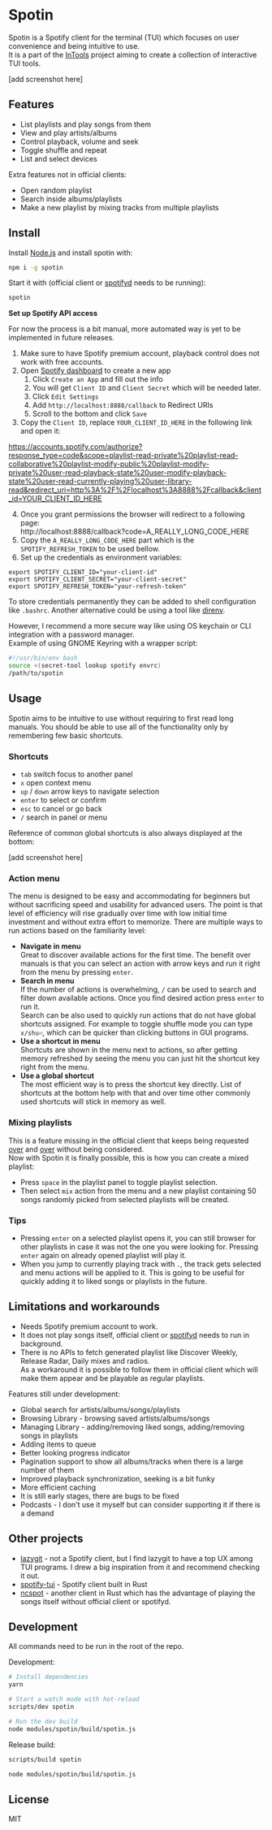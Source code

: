 
# Spotin

Spotin is a Spotify client for the terminal (TUI) which focuses on user convenience and being intuitive to use.  
It is a part of the [InTools](https://github.com/dundalek/intools) project aiming to create a collection of interactive TUI tools.

[add screenshot here]

## Features

- List playlists and play songs from them
- View and play artists/albums
- Control playback, volume and seek
- Toggle shuffle and repeat
- List and select devices

Extra features not in official clients:
- Open random playlist
- Search inside albums/playlists
- Make a new playlist by mixing tracks from multiple playlists

## Install

Install [Node.js](https://nodejs.org/) and install spotin with:
```sh
npm i -g spotin
```

Start it with (official client or [spotifyd](https://github.com/Spotifyd/spotifyd) needs to be running):
```sh
spotin
```

**Set up Spotify API access**

For now the process is a bit manual, more automated way is yet to be implemented in future releases.

1. Make sure to have Spotify premium account, playback control does not work with free accounts.
2. Open [Spotify dashboard](https://developer.spotify.com/dashboard/applications) to create a new app
    1. Click `Create an App` and fill out the info
    2. You will get `Client ID` and `Client Secret` which will be needed later.
    3. Click `Edit Settings`
    4. Add `http://localhost:8888/callback` to Redirect URIs
    5. Scroll to the bottom and click `Save`
3. Copy the `Client ID`, replace `YOUR_CLIENT_ID_HERE` in the following link and open it:

https://accounts.spotify.com/authorize?response_type=code&scope=playlist-read-private%20playlist-read-collaborative%20playlist-modify-public%20playlist-modify-private%20user-read-playback-state%20user-modify-playback-state%20user-read-currently-playing%20user-library-read&redirect_uri=http%3A%2F%2Flocalhost%3A8888%2Fcallback&client_id=YOUR_CLIENT_ID_HERE

4. Once you grant permissions the browser will redirect to a following page:  
   http://localhost:8888/callback?code=A_REALLY_LONG_CODE_HERE
5. Copy the `A_REALLY_LONG_CODE_HERE` part which is the `SPOTIFY_REFRESH_TOKEN` to be used bellow.
6. Set up the credentials as environment variables:

```
export SPOTIFY_CLIENT_ID="your-client-id"
export SPOTIFY_CLIENT_SECRET="your-client-secret"
export SPOTIFY_REFRESH_TOKEN="your-refresh-token"
```
To store credentials permanently they can be added to shell configuration like `.bashrc`. Another alternative could be using a tool like [direnv](https://github.com/direnv/direnv).

However, I recommend a more secure way like using OS keychain or CLI integration with a password manager.  
Example of using GNOME Keyring with a wrapper script:
```sh
#!/usr/bin/env bash
source <(secret-tool lookup spotify envrc)
/path/to/spotin
```


## Usage

Spotin aims to be intuitive to use without requiring to first read long manuals. You should be able to use all of the functionality only by remembering few basic shortcuts.

### Shortcuts
- `tab` switch focus to another panel
- `x` open context menu
- `up` / `down` arrow keys to navigate selection
- `enter` to select or confirm
- `esc` to cancel or go back
- `/` search in panel or menu

Reference of common global shortcuts is also always displayed at the bottom:

[add screenshot here]

### Action menu

The menu is designed to be easy and accommodating for beginners but without sacrificing speed and usability for advanced users. The point is that level of efficiency will rise gradually over time with low initial time investment and without extra effort to memorize. There are multiple ways to run actions based on the familiarity level:

- **Navigate in menu**  
  Great to discover available actions for the first time. The benefit over manuals is that you can select an action with arrow keys and run it right from the menu by pressing `enter`.
- **Search in menu**  
  If the number of actions is overwhelming, `/` can be used to search and filter down available actions. Once you find desired action press `enter` to run it.  
  Search can be also used to quickly run actions that do not have global shortcuts assigned. For example to toggle shuffle mode you can type `x/shu⏎`, which can be quicker than clicking buttons in GUI programs.
- **Use a shortcut in menu**  
  Shortcuts are shown in the menu next to actions, so after getting memory refreshed by seeing the menu you can just hit the shortcut key right from the menu.
- **Use a global shortcut**  
  The most efficient way is to press the shortcut key directly. List of shortcuts at the bottom help with that and over time other commonly used shortcuts will stick in memory as well.

### Mixing playlists

This is a feature missing in the official client that keeps being requested [over](https://community.spotify.com/t5/Closed-Ideas/Play-multiple-playlists/idi-p/229) and [over](https://community.spotify.com/t5/Live-Ideas/Playlists-Play-multiple-selected-Playlists/idi-p/1240798) without being considered.  
Now with Spotin it is finally possible, this is how you can create a mixed playlist:

- Press `space` in the playlist panel to toggle playlist selection.
- Then select `mix` action from the menu and a new playlist containing 50 songs randomly picked from selected playlists will be created.

### Tips

- Pressing `enter` on a selected playlist opens it, you can still browser for other playlists in case it was not the one you were looking for. Pressing `enter` again on already opened playlist will play it.
- When you jump to currently playing track with `.`, the track gets selected and menu actions will be applied to it. This is going to be useful for quickly adding it to liked songs or playlists in the future.

## Limitations and workarounds

- Needs Spotify premium account to work.
- It does not play songs itself, official client or [spotifyd](https://github.com/Spotifyd/spotifyd) needs to run in background.
- There is no APIs to fetch generated playlist like Discover Weekly, Release Radar, Daily mixes and radios.  
  As a workaround it is possible to follow them in official client which will make them appear and be playable as regular playlists.


Features still under development:
- Global search for artists/albums/songs/playlists
- Browsing Library - browsing saved artists/albums/songs
- Managing Library - adding/removing liked songs, adding/removing songs in playlists
- Adding items to queue
- Better looking progress indicator
- Pagination support to show all albums/tracks when there is a large number of them
- Improved playback synchronization, seeking is a bit funky
- More efficient caching
- It is still early stages, there are bugs to be fixed
- Podcasts - I don't use it myself but can consider supporting it if there is a demand

## Other projects

- [lazygit](https://github.com/jesseduffield/lazygit) - not a Spotify client, but I find lazygit to have a top UX among TUI programs. I drew a big inspiration from it and recommend checking it out.
- [spotify-tui](https://github.com/Rigellute/spotify-tui) - Spotify client built in Rust
- [ncspot](https://github.com/hrkfdn/ncspot) - another client in Rust which has the advantage of playing the songs itself without official client or spotifyd.


## Development

All commands need to be run in the root of the repo.

Development:
```sh
# Install dependencies
yarn

# Start a watch mode with hot-reload
scripts/dev spotin

# Run the dev build
node modules/spotin/build/spotin.js
```

Release build:
```sh
scripts/build spotin

node modules/spotin/build/spotin.js
```

## License

MIT
